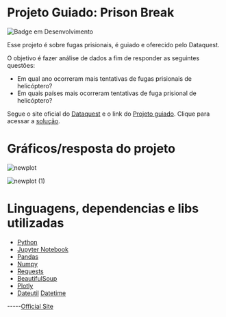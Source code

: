 # Projeto Guiado: Prison Break

![Badge em Desenvolvimento](http://img.shields.io/static/v1?label=STATUS&message=EM%20DESENVOLVIMENTO&color=GREEN&style=for-the-badge)


Esse projeto é sobre fugas prisionais, é guiado e oferecido pelo Dataquest. 


O objetivo é fazer análise de dados a fim de responder as seguintes questões:

- Em qual ano ocorreram mais tentativas de fugas prisionais de helicóptero?
- Em quais países mais ocorreram tentativas de fuga prisional de helicóptero?

Segue o site oficial do [Dataquest](https://www.dataquest.io/) e o link do [Projeto guiado](https://app.dataquest.io/c/115/m/610/guided-project%3A-prison-break/1/jupyter-notebook).
Clique para acessar a [solução](https://github.com/dataquestio/solutions/blob/master/Mission610Solutions.ipynb).




# Gráficos/resposta do projeto

![newplot](https://user-images.githubusercontent.com/114709169/202324843-0aa57c3f-acb4-49d1-93ec-c946eb63a988.png)

![newplot (1)](https://user-images.githubusercontent.com/114709169/202326115-2fc12643-fb84-4f92-99f9-8e07085b9e21.png)



# Linguagens, dependencias e libs utilizadas

- [Python]()
- [Jupyter Notebook]()
- [Pandas]()
- [Numpy]()
- [Requests]()
- [BeautifulSoup]()
- [Plotly]()
- [Dateutil]()
[Datetime]()


-----[Official Site](https://nasa.github.io/openmct/)





